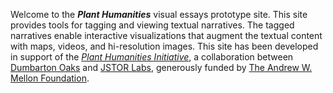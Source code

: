 Welcome to the ***Plant Humanities*** visual essays prototype site.  This site provides tools for tagging and viewing textual narratives.  The tagged narratives enable interactive visualizations that augment the textual content with maps, videos, and hi-resolution images.  This site has been developed in support of the [*Plant Humanities Initiative*](https://labs.jstor.org/planthumanities/), a collaboration between [Dumbarton Oaks](https://www.doaks.org/) and [JSTOR Labs](https://labs.jstor.org), generously funded by [The Andrew W. Mellon Foundation](https://mellon.org/).

